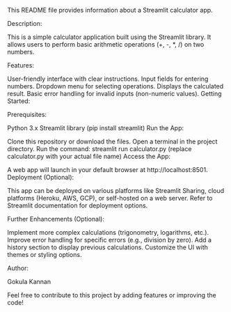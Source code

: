 This README file provides information about a Streamlit calculator app.

Description:

This is a simple calculator application built using the Streamlit library. It allows users to perform basic arithmetic operations (+, -, *, /) on two numbers.

Features:

User-friendly interface with clear instructions.
Input fields for entering numbers.
Dropdown menu for selecting operations.
Displays the calculated result.
Basic error handling for invalid inputs (non-numeric values).
Getting Started:

Prerequisites:

Python 3.x
Streamlit library (pip install streamlit)
Run the App:

Clone this repository or download the files.
Open a terminal in the project directory.
Run the command: streamlit run calculator.py (replace calculator.py with your actual file name)
Access the App:

A web app will launch in your default browser at http://localhost:8501.
Deployment (Optional):

This app can be deployed on various platforms like Streamlit Sharing, cloud platforms (Heroku, AWS, GCP), or self-hosted on a web server. Refer to Streamlit documentation for deployment options.

Further Enhancements (Optional):

Implement more complex calculations (trigonometry, logarithms, etc.).
Improve error handling for specific errors (e.g., division by zero).
Add a history section to display previous calculations.
Customize the UI with themes or styling options.

Author:

Gokula Kannan

Feel free to contribute to this project by adding features or improving the code!